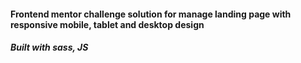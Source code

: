 #### Frontend mentor challenge solution for manage landing page with responsive mobile, tablet and desktop design
##### Built with sass, JS